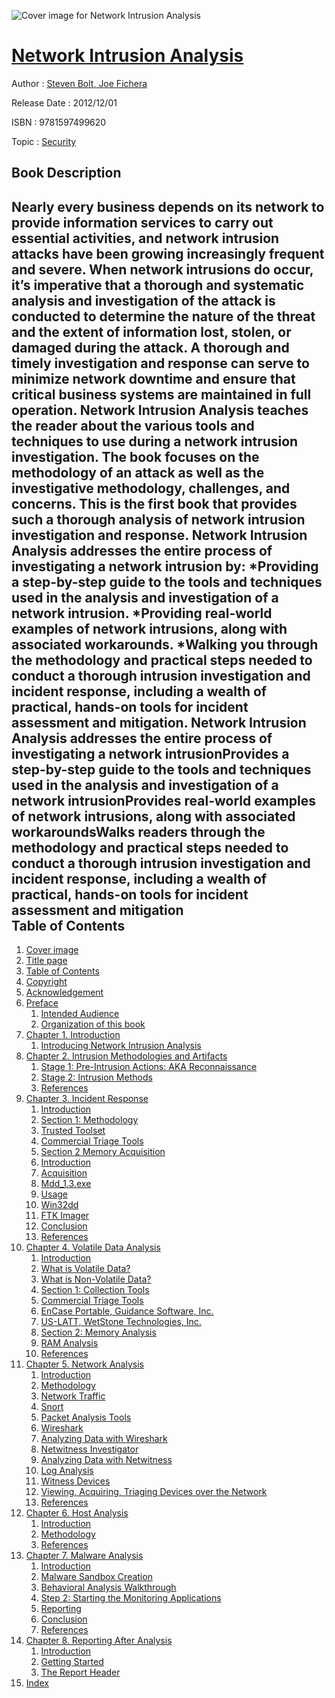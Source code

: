 ![Cover image for Network Intrusion Analysis](https://imgdetail.ebookreading.net/cover/cover/security/EB9781597499620.jpg)

[Network Intrusion Analysis](https://ebookreading.net/view/book/Network+Intrusion+Analysis-EB9781597499620_1.html "Network Intrusion Analysis")
====================================================================================================================

Author : [Steven Bolt](https://ebookreading.net/search/author/Steven+Bolt),[ Joe Fichera](https://ebookreading.net/search/author/+Joe+Fichera)

Release Date : 2012/12/01

ISBN : 9781597499620

Topic : [Security](https://ebookreading.net/search/category/security)

Book Description
-----------------

Nearly every business depends on its network to provide information services to carry out essential activities, and network intrusion attacks have been growing increasingly frequent and severe. When network intrusions do occur, it’s imperative that a thorough and systematic analysis and investigation of the attack is conducted to determine the nature of the threat and the extent of information lost, stolen, or damaged during the attack. A thorough and timely investigation and response can serve to minimize network downtime and ensure that critical business systems are maintained in full operation.
Network Intrusion Analysis teaches the reader about the various tools and techniques to use during a network intrusion investigation. The book focuses on the methodology of an attack as well as the investigative methodology, challenges, and concerns. This is the first book that provides such a thorough analysis of network intrusion investigation and response.
Network Intrusion Analysis addresses the entire process of investigating a network intrusion by: *Providing a step-by-step guide to the tools and techniques used in the analysis and investigation of a network intrusion. *Providing real-world examples of network intrusions, along with associated workarounds. *Walking you through the methodology and practical steps needed to conduct a thorough intrusion investigation and incident response, including a wealth of practical, hands-on tools for incident assessment and mitigation.
Network Intrusion Analysis addresses the entire process of investigating a network intrusionProvides a step-by-step guide to the tools and techniques used in the analysis and investigation of a network intrusionProvides real-world examples of network intrusions, along with associated workaroundsWalks readers through the methodology and practical steps needed to conduct a thorough intrusion investigation and incident response, including a wealth of practical, hands-on tools for incident assessment and mitigation              
Table of Contents
-----------------

1. [Cover image](https://ebookreading.net/view/book/Network+Intrusion+Analysis-EB9781597499620_1.html#Cover)
1. [Title page](https://ebookreading.net/view/book/Network+Intrusion+Analysis-EB9781597499620_2.html)
1. [Table of Contents](https://ebookreading.net/view/book/Network+Intrusion+Analysis-EB9781597499620_3.html)
1. [Copyright](https://ebookreading.net/view/book/Network+Intrusion+Analysis-EB9781597499620_4.html)
1. [Acknowledgement](https://ebookreading.net/view/book/Network+Intrusion+Analysis-EB9781597499620_5.html#ACK001titl)
1. [Preface](https://ebookreading.net/view/book/Network+Intrusion+Analysis-EB9781597499620_6.html#PRE001titl)
    1. [Intended Audience](https://ebookreading.net/view/book/Network+Intrusion+Analysis-EB9781597499620_6.html#S0005tit)
    1. [Organization of this book](https://ebookreading.net/view/book/Network+Intrusion+Analysis-EB9781597499620_6.html#S0010tit)
1. [Chapter 1. Introduction](https://ebookreading.net/view/book/Network+Intrusion+Analysis-EB9781597499620_7.html#CHP001titl)
    1. [Introducing Network Intrusion Analysis](https://ebookreading.net/view/book/Network+Intrusion+Analysis-EB9781597499620_7.html#S0005tit)
1. [Chapter 2. Intrusion Methodologies and Artifacts](https://ebookreading.net/view/book/Network+Intrusion+Analysis-EB9781597499620_8.html#CHP002titl)
    1. [Stage 1: Pre-Intrusion Actions: AKA Reconnaissance](https://ebookreading.net/view/book/Network+Intrusion+Analysis-EB9781597499620_8.html#S0005tit)
    1. [Stage 2: Intrusion Methods](https://ebookreading.net/view/book/Network+Intrusion+Analysis-EB9781597499620_8.html#S0010tit)
    1. [References](https://ebookreading.net/view/book/Network+Intrusion+Analysis-EB9781597499620_8.html#BI0005tit)
1. [Chapter 3. Incident Response](https://ebookreading.net/view/book/Network+Intrusion+Analysis-EB9781597499620_9.html#CHP003titl)
    1. [Introduction](https://ebookreading.net/view/book/Network+Intrusion+Analysis-EB9781597499620_9.html#S0005tit)
    1. [Section 1: Methodology](https://ebookreading.net/view/book/Network+Intrusion+Analysis-EB9781597499620_9.html#S0015tit)
    1. [Trusted Toolset](https://ebookreading.net/view/book/Network+Intrusion+Analysis-EB9781597499620_9.html#S0020tit)
    1. [Commercial Triage Tools](https://ebookreading.net/view/book/Network+Intrusion+Analysis-EB9781597499620_9.html#S0025tit)
    1. [Section 2 Memory Acquisition](https://ebookreading.net/view/book/Network+Intrusion+Analysis-EB9781597499620_9.html#S0035tit)
    1. [Introduction](https://ebookreading.net/view/book/Network+Intrusion+Analysis-EB9781597499620_9.html#S0040tit)
    1. [Acquisition](https://ebookreading.net/view/book/Network+Intrusion+Analysis-EB9781597499620_9.html#S0045tit)
    1. [Mdd_1.3.exe](https://ebookreading.net/view/book/Network+Intrusion+Analysis-EB9781597499620_9.html#S0050tit)
    1. [Usage](https://ebookreading.net/view/book/Network+Intrusion+Analysis-EB9781597499620_9.html#S0055tit)
    1. [Win32dd](https://ebookreading.net/view/book/Network+Intrusion+Analysis-EB9781597499620_9.html#S0060tit)
    1. [FTK Imager](https://ebookreading.net/view/book/Network+Intrusion+Analysis-EB9781597499620_9.html#S0070tit)
    1. [Conclusion](https://ebookreading.net/view/book/Network+Intrusion+Analysis-EB9781597499620_9.html#S0075tit)
    1. [References](https://ebookreading.net/view/book/Network+Intrusion+Analysis-EB9781597499620_9.html#BI0005tit)
1. [Chapter 4. Volatile Data Analysis](https://ebookreading.net/view/book/Network+Intrusion+Analysis-EB9781597499620_10.html#CHP004titl)
    1. [Introduction](https://ebookreading.net/view/book/Network+Intrusion+Analysis-EB9781597499620_10.html#S0005tit)
    1. [What is Volatile Data?](https://ebookreading.net/view/book/Network+Intrusion+Analysis-EB9781597499620_10.html#S0010tit)
    1. [What is Non-Volatile Data?](https://ebookreading.net/view/book/Network+Intrusion+Analysis-EB9781597499620_10.html#S0015tit)
    1. [Section 1: Collection Tools](https://ebookreading.net/view/book/Network+Intrusion+Analysis-EB9781597499620_10.html#S0020tit)
    1. [Commercial Triage Tools](https://ebookreading.net/view/book/Network+Intrusion+Analysis-EB9781597499620_10.html#S0025tit)
    1. [EnCase Portable, Guidance Software, Inc.](https://ebookreading.net/view/book/Network+Intrusion+Analysis-EB9781597499620_10.html#S0030tit)
    1. [US-LATT, WetStone Technologies, Inc.](https://ebookreading.net/view/book/Network+Intrusion+Analysis-EB9781597499620_10.html#S0035tit)
    1. [Section 2: Memory Analysis](https://ebookreading.net/view/book/Network+Intrusion+Analysis-EB9781597499620_10.html#S0040tit)
    1. [RAM Analysis](https://ebookreading.net/view/book/Network+Intrusion+Analysis-EB9781597499620_10.html#S0045tit)
    1. [References](https://ebookreading.net/view/book/Network+Intrusion+Analysis-EB9781597499620_10.html#BI0005tit)
1. [Chapter 5. Network Analysis](https://ebookreading.net/view/book/Network+Intrusion+Analysis-EB9781597499620_11.html#CHP005titl)
    1. [Introduction](https://ebookreading.net/view/book/Network+Intrusion+Analysis-EB9781597499620_11.html#S0005tit)
    1. [Methodology](https://ebookreading.net/view/book/Network+Intrusion+Analysis-EB9781597499620_11.html#S0010tit)
    1. [Network Traffic](https://ebookreading.net/view/book/Network+Intrusion+Analysis-EB9781597499620_11.html#S0015tit)
    1. [Snort](https://ebookreading.net/view/book/Network+Intrusion+Analysis-EB9781597499620_11.html#S0020tit)
    1. [Packet Analysis Tools](https://ebookreading.net/view/book/Network+Intrusion+Analysis-EB9781597499620_11.html#S0025tit)
    1. [Wireshark](https://ebookreading.net/view/book/Network+Intrusion+Analysis-EB9781597499620_11.html#S0030tit)
    1. [Analyzing Data with Wireshark](https://ebookreading.net/view/book/Network+Intrusion+Analysis-EB9781597499620_11.html#S0035tit)
    1. [Netwitness Investigator](https://ebookreading.net/view/book/Network+Intrusion+Analysis-EB9781597499620_11.html#S0040tit)
    1. [Analyzing Data with Netwitness](https://ebookreading.net/view/book/Network+Intrusion+Analysis-EB9781597499620_11.html#S0045tit)
    1. [Log Analysis](https://ebookreading.net/view/book/Network+Intrusion+Analysis-EB9781597499620_11.html#S0145tit)
    1. [Witness Devices](https://ebookreading.net/view/book/Network+Intrusion+Analysis-EB9781597499620_11.html#S0150tit)
    1. [Viewing, Acquiring, Triaging Devices over the Network](https://ebookreading.net/view/book/Network+Intrusion+Analysis-EB9781597499620_11.html#S0155tit)
    1. [References](https://ebookreading.net/view/book/Network+Intrusion+Analysis-EB9781597499620_11.html#BI0005tit)
1. [Chapter 6. Host Analysis](https://ebookreading.net/view/book/Network+Intrusion+Analysis-EB9781597499620_12.html#CHP006titl)
    1. [Introduction](https://ebookreading.net/view/book/Network+Intrusion+Analysis-EB9781597499620_12.html#S0005tit)
    1. [Methodology](https://ebookreading.net/view/book/Network+Intrusion+Analysis-EB9781597499620_12.html#S0010tit)
    1. [References](https://ebookreading.net/view/book/Network+Intrusion+Analysis-EB9781597499620_12.html#BI0005tit)
1. [Chapter 7. Malware Analysis](https://ebookreading.net/view/book/Network+Intrusion+Analysis-EB9781597499620_13.html#CHP007titl)
    1. [Introduction](https://ebookreading.net/view/book/Network+Intrusion+Analysis-EB9781597499620_13.html#S0005tit)
    1. [Malware Sandbox Creation](https://ebookreading.net/view/book/Network+Intrusion+Analysis-EB9781597499620_13.html#S0105tit)
    1. [Behavioral Analysis Walkthrough](https://ebookreading.net/view/book/Network+Intrusion+Analysis-EB9781597499620_13.html#S0040tit)
    1. [Step 2: Starting the Monitoring Applications](https://ebookreading.net/view/book/Network+Intrusion+Analysis-EB9781597499620_13.html#S0060tit)
    1. [Reporting](https://ebookreading.net/view/book/Network+Intrusion+Analysis-EB9781597499620_13.html#S0080tit)
    1. [Conclusion](https://ebookreading.net/view/book/Network+Intrusion+Analysis-EB9781597499620_13.html#S0095tit)
    1. [References](https://ebookreading.net/view/book/Network+Intrusion+Analysis-EB9781597499620_13.html#BI0005tit)
1. [Chapter 8. Reporting After Analysis](https://ebookreading.net/view/book/Network+Intrusion+Analysis-EB9781597499620_14.html#CHP008titl)
    1. [Introduction](https://ebookreading.net/view/book/Network+Intrusion+Analysis-EB9781597499620_14.html#S0005tit)
    1. [Getting Started](https://ebookreading.net/view/book/Network+Intrusion+Analysis-EB9781597499620_14.html#S0010tit)
    1. [The Report Header](https://ebookreading.net/view/book/Network+Intrusion+Analysis-EB9781597499620_14.html#S0015tit)
1. [Index](https://ebookreading.net/view/book/Network+Intrusion+Analysis-EB9781597499620_15.html)
